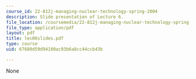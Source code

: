 ```yaml
---
course_id: 22-812j-managing-nuclear-technology-spring-2004
description: Slide presentation of Lecture 6.
file_location: /coursemedia/22-812j-managing-nuclear-technology-spring-2004/67680d59d94180ac93b6a8cc44ccb43b_lec06slides.pdf
file_type: application/pdf
layout: pdf
title: lec06slides.pdf
type: course
uid: 67680d59d94180ac93b6a8cc44ccb43b

---
```

None